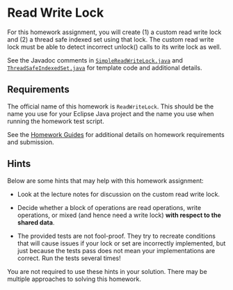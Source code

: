Read Write Lock
=================================================

For this homework assignment, you will create (1) a custom read write lock and (2) a thread safe indexed set using that lock. The custom read write lock must be able to detect incorrect unlock() calls to its write lock as well.

See the Javadoc comments in [`SimpleReadWriteLock.java`](src/SimpleReadWriteLock.java) and [`ThreadSafeIndexedSet.java`](src/ThreadSafeIndexedSet.java) for template code and additional details.

## Requirements ##

The official name of this homework is `ReadWriteLock`. This should be the name you use for your Eclipse Java project and the name you use when running the homework test script.

See the [Homework Guides](https://usf-cs212-fall2019.github.io/guides/homework/) for additional details on homework requirements and submission.

## Hints ##

Below are some hints that may help with this homework assignment:

- Look at the lecture notes for discussion on the custom read write lock.

- Decide whether a block of operations are read operations, write operations, or mixed (and hence need a write lock) **with respect to the shared data**.

- The provided tests are not fool-proof. They try to recreate conditions that will cause issues if your lock or set are incorrectly implemented, but just because the tests pass does not mean your implementations are correct. Run the tests several times!

You are not required to use these hints in your solution. There may be multiple approaches to solving this homework.
